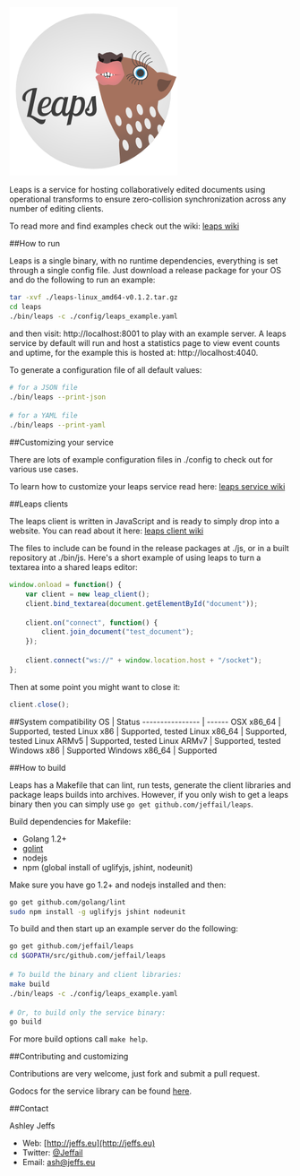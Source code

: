 ![Leaps](leaps_logo.png "Leaps")

Leaps is a service for hosting collaboratively edited documents using operational transforms to ensure zero-collision synchronization across any number of editing clients.

To read more and find examples check out the wiki: [leaps wiki](https://github.com/Jeffail/leaps/wiki)

##How to run

Leaps is a single binary, with no runtime dependencies, everything is set through a single config file. Just download a release package for your OS and do the following to run an example:

```bash
tar -xvf ./leaps-linux_amd64-v0.1.2.tar.gz
cd leaps
./bin/leaps -c ./config/leaps_example.yaml
```

and then visit: http://localhost:8001 to play with an example server.
A leaps service by default will run and host a statistics page to view event counts and uptime, for the example this is hosted at: http://localhost:4040.

To generate a configuration file of all default values:

```bash
# for a JSON file
./bin/leaps --print-json

# for a YAML file
./bin/leaps --print-yaml
```

##Customizing your service

There are lots of example configuration files in ./config to check out for various use cases.

To learn how to customize your leaps service read here:
[leaps service wiki](https://github.com/Jeffail/leaps/wiki/Service)

##Leaps clients

The leaps client is written in JavaScript and is ready to simply drop into a website. You can read about it here:
[leaps client wiki](https://github.com/Jeffail/leaps/wiki/Clients)

The files to include can be found in the release packages at ./js, or in a built repository at ./bin/js. Here's a short example of using leaps to turn a textarea into a shared leaps editor:

```javascript
window.onload = function() {
	var client = new leap_client();
	client.bind_textarea(document.getElementById("document"));

	client.on("connect", function() {
		client.join_document("test_document");
	});

	client.connect("ws://" + window.location.host + "/socket");
};
```

Then at some point you might want to close it:

```javascript
client.close();
```

##System compatibility
OS               | Status
---------------- | ------
OSX x86_64       | Supported, tested
Linux x86        | Supported, tested
Linux x86_64     | Supported, tested
Linux ARMv5      | Supported, tested
Linux ARMv7      | Supported, tested
Windows x86      | Supported
Windows x86_64   | Supported

##How to build

Leaps has a Makefile that can lint, run tests, generate the client libraries and package leaps builds into archives. However, if you only wish to get a leaps binary then you can simply use `go get github.com/jeffail/leaps`.

Build dependencies for Makefile:

- Golang 1.2+
- [golint](https://github.com/golang/lint "golint")
- nodejs
- npm (global install of uglifyjs, jshint, nodeunit)

Make sure you have go 1.2+ and nodejs installed and then:

```bash
go get github.com/golang/lint
sudo npm install -g uglifyjs jshint nodeunit
```

To build and then start up an example server do the following:

```bash
go get github.com/jeffail/leaps
cd $GOPATH/src/github.com/jeffail/leaps

# To build the binary and client libraries:
make build
./bin/leaps -c ./config/leaps_example.yaml

# Or, to build only the service binary:
go build
```

For more build options call `make help`.

##Contributing and customizing

Contributions are very welcome, just fork and submit a pull request.

Godocs for the service library can be found [here](https://godoc.org/github.com/Jeffail/leaps/lib).

##Contact

Ashley Jeffs
* Web: [http://jeffs.eu](http://jeffs.eu)
* Twitter: [@Jeffail](https://twitter.com/Jeffail "@jeffail")
* Email: [ash@jeffs.eu](mailto:ash@jeffs.eu)
